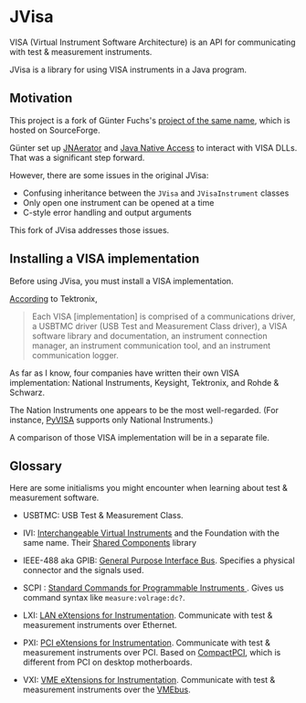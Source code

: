# JVisa

<!-- TODO consider adding AbstractInstrument -->
<!-- TODO add example code -->

VISA (Virtual Instrument Software Architecture) is an API for communicating with test & measurement instruments.

JVisa is a library for using VISA instruments in a Java program.


## Motivation

This project is a fork of G&uuml;nter Fuchs's [project of the same name](https://sourceforge.net/projects/jvisa/), which is hosted on SourceForge.

G&uuml;nter set up [JNAerator](https://github.com/nativelibs4java/JNAerator) and [Java Native Access](https://github.com/java-native-access/jna) to interact with VISA DLLs. That was a significant step forward.

However, there are some issues in the original JVisa:

* Confusing inheritance between the `JVisa` and `JVisaInstrument` classes 
* Only open one instrument can be opened at a time
* C-style error handling and output arguments

This fork of JVisa addresses those issues.

## Installing a VISA implementation

Before using JVisa, you must install a VISA implementation.

[According](https://www.tek.com/support/faqs/what-tekvisa-and-how-can-i-use-it-communicate-and-control-my-instrument) to Tektronix,

>Each VISA [implementation] is comprised of a communications driver, a USBTMC driver (USB Test and Measurement Class driver), a VISA software library and documentation, an instrument connection manager, an instrument communication tool, and an instrument communication logger.

As far as I know, four companies have written their own VISA implementation: National Instruments, Keysight, Tektronix, and Rohde & Schwarz.

The Nation Instruments one appears to be the most well-regarded. (For instance, [PyVISA](https://pyvisa.readthedocs.io/en/master/getting.html) supports only National Instruments.)

A comparison of those VISA implementation will be in a separate file. 


## Glossary

Here are some initialisms you might encounter when learning about test & measurement software.

* USBTMC: USB Test & Measurement Class.

* IVI: [Interchangeable Virtual Instruments](http://www.ivifoundation.org/) and the Foundation with the same name. Their [Shared Components](  
http://www.ivifoundation.org/shared_components/Default.aspx) library 

*  IEEE-488 aka GPIB: [General Purpose Interface Bus](https://en.wikipedia.org/wiki/IEEE-488). Specifies a physical connector and the signals used.

* SCPI :  [Standard Commands for Programmable Instruments
](https://en.wikipedia.org/wiki/Standard_Commands_for_Programmable_Instruments). Gives us command syntax like `measure:volrage:dc?`.

* LXI: [LAN eXtensions for Instrumentation](https://en.wikipedia.org/wiki/LAN_eXtensions_for_Instrumentation). Communicate with test & measurement instruments over Ethernet.

* PXI: [PCI eXtensions for Instrumentation](https://en.wikipedia.org/wiki/PCI_eXtensions_for_Instrumentation). Communicate with test & measurement instruments over PCI. Based on [CompactPCI](https://en.wikipedia.org/wiki/CompactPCI), which is different from PCI on desktop motherboards.

* VXI: [VME eXtensions for Instrumentation](https://en.wikipedia.org/wiki/VME_eXtensions_for_Instrumentation). Communicate with test & measurement instruments over the [VMEbus](https://en.wikipedia.org/wiki/VMEbus).

